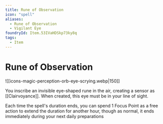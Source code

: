 ```yaml
---
title: Rune of Observation
icon: "spell"
aliases:
  - Rune of Observation
  - Vigilant Eye
foundryId: Item.53IVaHDSkp73ky8q
tags:
  - Item
---
```


# Rune of Observation
![[icons-magic-perception-orb-eye-scrying.webp|150]]

You inscribe an invisible eye-shaped rune in the air, creating a sensor as [[Clairvoyance]]. When created, this eye must be in your line of sight.

Each time the spell's duration ends, you can spend 1 Focus Point as a free action to extend the duration for another hour, though as normal, it ends immediately during your next daily preparations
